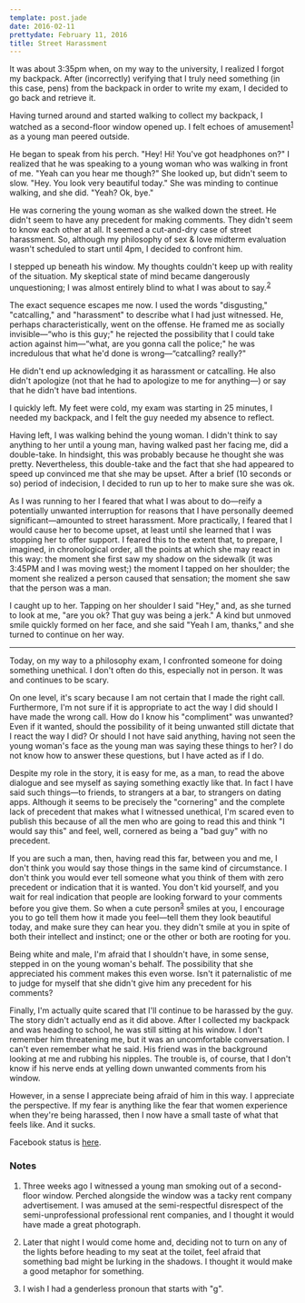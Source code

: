 ```yaml
---
template: post.jade
date: 2016-02-11
prettydate: February 11, 2016
title: Street Harassment
---
```


It was about 3:35pm when, on my way to the university, I realized I forgot my
backpack. After (incorrectly) verifying that I truly need something (in this
case, pens) from the backpack in order to write my exam, I decided to go back
and retrieve it.

Having turned around and started walking to collect my backpack, I watched as a
second-floor window opened up. I felt echoes of amusement<sup><a
href="#note-1">1</a></sup> as a young man peered outside.

He began to speak from his perch. "Hey! Hi! You've got headphones on?" I
realized that he was speaking to a young woman who was walking in front of me.
"Yeah can you hear me though?" She looked up, but didn't seem to slow. "Hey. You
look very beautiful today." She was minding to continue walking, and she did.
"Yeah? Ok, bye."

He was cornering the young woman as she walked down the street. He didn't seem
to have any precedent for making comments. They didn't seem to know each other
at all. It seemed a cut-and-dry case of street harassment. So, although my
philosophy of sex & love midterm evaluation wasn't scheduled to start until 4pm,
I decided to confront him.

I stepped up beneath his window. My thoughts couldn't keep up with reality of
the situation. My skeptical state of mind became dangerously unquestioning; I
was almost entirely blind to what I was about to say.<sup><a
href="#note-2">2</a></sup>

The exact sequence escapes me now. I used the words "disgusting," "catcalling,"
and "harassment" to describe what I had just witnessed. He, perhaps
characteristically, went on the offense. He framed me as socially
invisible&mdash;&ldquo;who is this guy;" he rejected the possibility that I
could take action against him&mdash;&ldquo;what, are you gonna call the police;"
he was incredulous that what he'd done is wrong&mdash;&ldquo;catcalling?
really?"

He didn't end up acknowledging it as harassment or catcalling. He also didn't
apologize (not that he had to apologize to me for anything&mdash;) or say that he
didn't have bad intentions.

I quickly left. My feet were cold, my exam was starting in 25 minutes, I needed
my backpack, and I felt the guy needed my absence to reflect.

Having left, I was walking behind the young woman. I didn't think to say
anything to her until a young man, having walked past her facing me, did a
double-take. In hindsight, this was probably because he thought she was pretty.
Nevertheless, this double-take and the fact that she had appeared to speed up
convinced me that she may be upset. After a brief (10 seconds or so) period of
indecision, I decided to run up to her to make sure she was ok.

As I was running to her I feared that what I was about to do&mdash;reify a
potentially unwanted interruption for reasons that I have personally deemed
significant&mdash;amounted to street harassment. More practically, I feared that I
would cause her to become upset, at least until she learned that I was stopping
her to offer support. I feared this to the extent that, to prepare, I
imagined, in chronological order, all the points at which she may react in this
way: the moment she first saw my shadow on the sidewalk (it was 3:45PM and I was
moving west;) the moment I tapped on her shoulder; the moment she realized a
person caused that sensation; the moment she saw that the person was a man.

I caught up to her. Tapping on her shoulder I said "Hey," and, as she turned to
look at me, "are you ok? That guy was being a jerk." A kind but unmoved smile
quickly formed on her face, and she said "Yeah I am, thanks," and she turned to
continue on her way.

<hr/>

Today, on my way to a philosophy exam, I confronted someone for doing something
unethical. I don't often do this, especially not in person. It was and continues
to be scary.

On one level, it's scary because I am not certain that I made the right call.
Furthermore, I'm not sure if it is appropriate to act the way I did should I
have made the wrong call. How do I know his "compliment" was unwanted? Even if
it wanted, should the possibility of it being unwanted still dictate that I
react the way I did?  Or should I not have said anything, having not seen the
young woman's face as the young man was saying these things to her? I do not
know how to answer these questions, but I have acted as if I do.

Despite my role in the story, it is easy for me, as a man, to read the above
dialogue and see myself as saying something exactly like that. In fact I have
said such things&mdash;to friends, to strangers at a bar, to strangers on dating
apps. Although it seems to be precisely the "cornering" and the complete lack of
precedent that makes what I witnessed unethical, I'm scared even to publish this
because of all the men who are going to read this and think "I would say this"
and feel, well, cornered as being a "bad guy" with no precedent. 

If you are such a man, then, having read this far, between you and me, I don't
think you would say those things in the same kind of circumstance. I don't think
you would ever tell someone what you think of them with zero precedent or
indication that it is wanted. You don't kid yourself, and you wait for real
indication that people are looking forward to your comments before you give
them. So when a cute person<sup><a href="#note-3">3</a></sup> smiles at you, I
encourage you to go tell them how it made you feel&mdash;tell them they look
beautiful today, and make sure they can hear you. they didn't smile at you in
spite of both their intellect and instinct; one or the other or both are rooting
for you.

Being white and male, I'm afraid that I shouldn't have, in some sense, stepped
in on the young woman's behalf. The possibility that she appreciated his comment
makes this even worse. Isn't it paternalistic of me to judge for myself that she
didn't give him any precedent for his comments?

Finally, I'm actually quite scared that I'll continue to be harassed by the guy.
The story didn't actually end as it did above. After I collected my backpack and
was heading to school, he was still sitting at his window. I don't remember him
threatening me, but it was an uncomfortable conversation. I can't even remember
what he said. His friend was in the background looking at me and rubbing his
nipples. The trouble is, of course, that I don't know if his nerve ends at
yelling down unwanted comments from his window.

However, in a sense I appreciate being afraid of him in this way. I appreciate
the perspective. If my fear is anything like the fear that women experience when
they're being harassed, then I now have a small taste of what that feels like.
And it sucks.

Facebook status is
[here](https://www.facebook.com/srcreigh/posts/867068356739259).

### Notes

1. <span id="note-1">Three weeks ago I witnessed a young man smoking out of a second-floor window.
   Perched alongside the window was a tacky rent company advertisement. I was
   amused at the semi-respectful disrespect of the semi-unprofessional
   professional rent companies, and I thought it would have made a great
   photograph.</span>

2. <span id="note-1">Later that night I would come home and, deciding not to
   turn on any of the lights before heading to my seat at the toilet, feel
   afraid that something bad might be lurking in the shadows. I thought it would
   make a good metaphor for something.</span>

3. <span id="note-1">I wish I had a genderless pronoun that starts with
   "g".</span>


